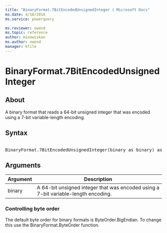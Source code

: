 ```yaml
---
title: "BinaryFormat.7BitEncodedUnsignedInteger | Microsoft Docs"
ms.date: 4/16/2018
ms.service: powerquery

ms.reviewer: owend
ms.topic: reference
author: minewiskan
ms.author: owend
manager: kfile
---
```

# BinaryFormat.7BitEncodedUnsignedInteger

  
## About  
A binary format that reads a 64-bit unsigned integer that was encoded using a 7-bit variable-length encoding.  
  
## Syntax

<pre>   
BinaryFormat.7BitEncodedUnsignedInteger(binary as binary) as any  
</pre>  
  
## Arguments  
  
|Argument|Description|  
|------------|---------------|  
|binary|A 64-bit unsigned integer that was encoded using a 7-bit variable-length encoding.|  
  
### Controlling byte order  
The default byte order for binary formats is ByteOrder.BigEndian.  To change this use the  BinaryFormat.ByteOrder function.  
  
